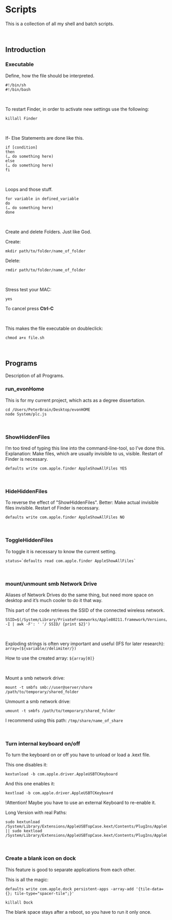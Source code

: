 # Scripts
This is a collection of all my shell and batch scripts.

&nbsp;

## Introduction
### Executable
Define, how the file should be interpreted.

```
#!/bin/sh
#!/bin/bash
```
&nbsp;

To restart Finder, in order to activate new settings use the following:

```
killall Finder
```
&nbsp;

If- Else Statements are done like this.

```
if [condition]
then
(… do something here)
else
(… do something here)
fi
```
&nbsp;

Loops and those stuff.

```
for variable in defined_variable
do
(… do something here)
done
```
&nbsp;

Create and delete Folders. Just like God.

Create:
```
mkdir path/to/folder/name_of_folder
```

Delete:
```
rmdir path/to/folder/name_of_folder
```
&nbsp;

Stress test your MAC:
```
yes
```
To cancel press __Ctrl-C__

&nbsp;

This makes the file executable on doubleclick:
```
chmod a+x file.sh
```
&nbsp;

## Programs
Description of all Programs.
&nbsp;

### run_evonHome
This is for my current project, which acts as a degree dissertation.
```
cd /Users/PeterBrain/Desktop/evonHOME
node System/plc.js
```
&nbsp;

### ShowHiddenFiles
I’m too tired of typing this line into the command-line-tool, so I’ve done this.
Explanation: Make files, which are usually invisible to us, visible. Restart of Finder is necessary.
```
defaults write com.apple.finder AppleShowAllFiles YES
```
&nbsp;

### HideHiddenFiles
To reverse the effect of "ShowHiddenFiles". Better: Make actual invisible files invisible. Restart of Finder is necessary.
```
defaults write com.apple.finder AppleShowAllFiles NO
```
&nbsp;

### ToggleHiddenFiles
To toggle it is necessary to know the current setting.
```
status=`defaults read com.apple.finder AppleShowAllFiles`
```
&nbsp;

### mount/unmount smb Network Drive
Aliases of Network Drives do the same thing, but need more space on desktop and it’s much cooler to do it that way.

This part of the code retrieves the SSID of the connected wireless network.
```
SSID=$(/System/Library/PrivateFrameworks/Apple80211.framework/Versions/Current/Resources/airport -I | awk -F': ' '/ SSID/ {print $2}')
```
&nbsp;

Exploding strings is often very important and useful (IFS for later research): `array=(${variable//delimiter/})`

How to use the created array: `${array[0]}`

&nbsp;

Mount a smb network drive:
```
mount -t smbfs smb://user@server/share /path/to/temporary/shared_folder
```

Unmount a smb network drive:
```
umount -t smbfs /path/to/temporary/shared_folder
```
I recommend using this path: `/tmp/share/name_of_share`

&nbsp;

### Turn internal keyboard on/off
To turn the keyboard on or off you have to unload or load a .kext file.

This one disables it:
```
kextunload -b com.apple.driver.AppleUSBTCKeyboard
```

And this one enables it:
```
kextload -b com.apple.driver.AppleUSBTCKeyboard
```
!Attention! Maybe you have to use an external Keyboard to re-enable it.

Long Version with real Paths:
```
sudo kextunload /System/Library/Extensions/AppleUSBTopCase.kext/Contents/PlugIns/AppleUSBTCKeyboard.kext/ || sudo kextload /System/Library/Extensions/AppleUSBTopCase.kext/Contents/PlugIns/AppleUSBTCKeyboard.kext/
```
&nbsp;

### Create a blank icon on dock
This feature is good to separate applications from each other.

This is all the magic:
```
defaults write com.apple.dock persistent-apps -array-add '{tile-data={}; tile-type="spacer-tile";}'

killall Dock
```
The blank space stays after a reboot, so you have to run it only once.
&nbsp;
